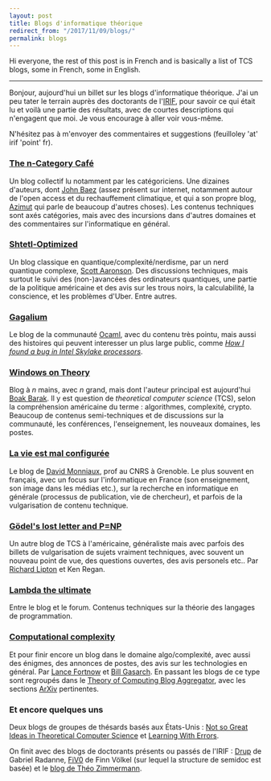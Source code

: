 ```yaml
---
layout: post
title: Blogs d'informatique théorique 
redirect_from: "/2017/11/09/blogs/"
permalink: blogs
---
```


Hi everyone, the rest of this post is in French and is basically a list of TCS 
blogs, some in French, some in English.

---

Bonjour, aujourd'hui un billet sur les blogs d'informatique théorique.  J'ai un 
peu tater le terrain auprès des doctorants de l'[IRIF](https://www.irif.fr/index),
pour savoir ce qui était lu et voilà une partie des résultats, avec de courtes 
descriptions qui n'engagent que moi. Je vous encourage à aller voir vous-même.

N'hésitez pas à m'envoyer des commentaires et suggestions 
(feuilloley 'at' irif 'point' fr). 

### [The n-Category Café](https://golem.ph.utexas.edu/category/)
Un blog collectif lu notamment par les catégoriciens. Une dizaines d'auteurs, dont 
[John Baez](https://fr.wikipedia.org/wiki/John_Baez) 
(assez présent sur internet, notamment autour de l'open access et du rechauffement 
climatique, et qui a son propre blog, 
[Azimut](https://johncarlosbaez.wordpress.com/about/) qui parle de beaucoup 
d'autres choses). Les contenus techniques sont axés catégories, mais avec des 
incursions dans d'autres domaines et des commentaires sur l'informatique en général. 

### [Shtetl-Optimized](https://www.scottaaronson.com/blog/)
Un blog classique en quantique/complexité/nerdisme, par un nerd quantique 
complexe, [Scott Aaronson](https://fr.wikipedia.org/wiki/Scott_Aaronson). 
Des discussions techniques, mais 
surtout le suivi des (non-)avancées des ordinateurs quantiques, une partie de la 
politique américaine 
et des avis sur les trous noirs, la calculabilité, la conscience, et les problèmes d'Uber. 
Entre autres.

### [Gagalium](http://gallium.inria.fr/blog/) 
Le blog de la communauté [Ocaml](https://fr.wikipedia.org/wiki/OCaml), 
avec du contenu très pointu, mais aussi des 
histoires qui peuvent interesser un plus large public, comme 
*[How I found a bug in Intel Skylake processors](http://gallium.inria.fr/blog/intel-skylake-bug/)*.

### [Windows on Theory](https://windowsontheory.org/)
Blog à *n* mains, avec *n* grand, mais dont l'auteur principal est aujourd'hui 
[Boak Barak](http://www.boazbarak.org/). Il y est question de *theoretical 
computer science* (TCS), selon la compréhension américaine du terme : algorithmes, 
complexité, crypto. Beaucoup de contenus semi-techniques et de discussions sur la 
communauté, les conférences, l'enseignement, les nouveaux domaines, les postes.

### [La vie est mal configurée](http://david.monniaux.free.fr/dotclear/index.php/)
Le blog de [David Monniaux](http://www-verimag.imag.fr/~monniaux/), prof au CNRS 
à Grenoble. Le plus souvent en français, avec un focus sur l'informatique en 
France (son enseignement, son image dans les médias etc.), sur la recherche en 
informatique en générale (processus de publication, vie de chercheur), et 
parfois de la vulgarisation de contenu technique.
  
### [Gödel's lost letter and P=NP](https://rjlipton.wordpress.com/)
Un autre blog de TCS à l'américaine, généraliste mais avec parfois des billets 
de vulgarisation de sujets vraiment techniques, avec souvent un nouveau point de vue, 
des questions ouvertes, des avis personels etc.. Par 
[Richard Lipton](https://fr.wikipedia.org/wiki/Richard_J._Lipton) et Ken Regan.

### [Lambda the ultimate](http://lambda-the-ultimate.org/)
Entre le blog et le forum. Contenus techniques sur la théorie des langages de 
	programmation.

### [Computational complexity](http://blog.computationalcomplexity.org/)
Et pour finir encore un blog dans le domaine algo/complexité, avec aussi des 
énigmes, des annonces de postes, des avis sur les technologies en général. 
Par [Lance Fortnow](https://en.wikipedia.org/wiki/Lance_Fortnow) et 
[Bill Gasarch](https://en.wikipedia.org/wiki/William_Gasarch). En passant les blogs de ce type sont regroupés dans le 
[Theory of Computing Blog Aggregator](http://www.feedworld.net/toc/), avec les 
sections [ArXiv](https://fr.wikipedia.org/wiki/ArXiv) pertinentes.

### Et encore quelques uns
Deux blogs de groupes de thésards basés aux États-Unis : 
[Not so Great Ideas in Theoretical Computer Science](https://mittheory.wordpress.com/)
et [Learning With Errors](http://learningwitherrors.org/).

On finit avec des blogs de doctorants présents ou passés de l'IRIF : [Drup](https://drup.github.io/) 
de Gabriel Radanne, [FiV0](https://fiv0.github.io/) de Finn Völkel
(sur lequel la structure de semidoc est basée)
et le [blog de Théo Zimmermann](https://www.theozimmermann.net/en/blog/).

